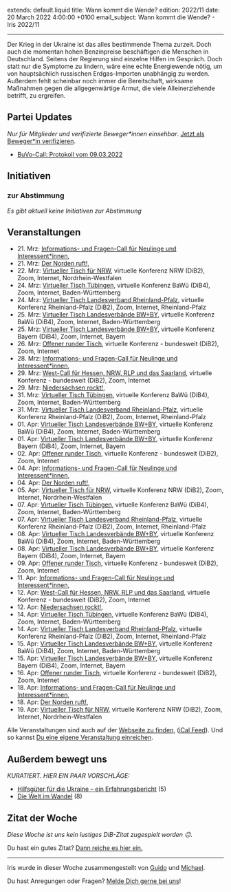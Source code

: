 
extends: default.liquid
title: Wann kommt die Wende?
edition: 2022/11
date: 20 March 2022 4:00:00 +0100
email_subject: Wann kommt die Wende? - Iris 2022/11

---
Der Krieg in der Ukraine ist das alles bestimmende Thema zurzeit. Doch auch die momentan hohen Benzinpreise beschäftigen die Menschen in Deutschland. Seitens der Regierung sind einzelne Hilfen im Gespräch. Doch statt nur die Symptome zu lindern, wäre eine echte Energiewende nötig, um von hauptsächlich russischen Erdgas-Importen unabhängig zu werden. Außerdem fehlt scheinbar noch immer die Bereitschaft, wirksame Maßnahmen gegen die allgegenwärtige Armut, die viele Alleinerziehende betrifft, zu ergreifen.


## Partei Updates

_Nur für Mitglieder und verifizierte Beweger\*innen einsehbar_. [Jetzt als Beweger\*in verifizieren](https://bewegung.jetzt/bewegerin-werden/).

 - [BuVo-Call: Protokoll vom 09.03.2022](https://marktplatz.bewegung.jetzt/t/buvo-call-protokoll-vom-09-03-2022/39399)

## Initiativen

### zur Abstimmung
_Es gibt aktuell keine Initiativen zur Abstimmung_

## Veranstaltungen

 - 21.&nbsp;Mrz: [Informations- und Fragen-Call für Neulinge und Interessent*innen](https://bewegung.jetzt/veranstaltungen/informations-und-fragen-call-fuer-neulinge-und-interessentinnen-2022-03-21/), 
 - 21.&nbsp;Mrz: [Der Norden ruft!](https://bewegung.jetzt/veranstaltungen/der-norden-ruft-2022-03-21/), 
 - 22.&nbsp;Mrz: [Virtueller Tisch für NRW](https://bewegung.jetzt/veranstaltungen/virtueller-tisch-landesverbaende-bwby-2022-03-22/), virtuelle Konferenz NRW (DiB2), Zoom, Internet, Nordrhein-Westfalen
 - 24.&nbsp;Mrz: [Virtueller Tisch Tübingen](https://bewegung.jetzt/veranstaltungen/virtueller-tisch-tuebingen-2022-03-24/), virtuelle Konferenz BaWü (DiB4), Zoom, Internet, Baden-Württemberg
 - 24.&nbsp;Mrz: [Virtueller Tisch Landesverband Rheinland-Pfalz](https://bewegung.jetzt/veranstaltungen/virtueller-tisch-landesverband-rheinland-pfalz-2022-03-24/), virtuelle Konferenz Rheinland-Pfalz (DiB2), Zoom, Internet, Rheinland-Pfalz
 - 25.&nbsp;Mrz: [Virtueller Tisch Landesverbände BW+BY](https://bewegung.jetzt/veranstaltungen/virtueller-tisch-landesverbaende-bwby-3-2022-03-25/), virtuelle Konferenz BaWü (DiB4), Zoom, Internet, Baden-Württemberg
 - 25.&nbsp;Mrz: [Virtueller Tisch Landesverbände BW+BY](https://bewegung.jetzt/veranstaltungen/virtueller-tisch-landesverbaende-bwby-2-2022-03-25/), virtuelle Konferenz Bayern (DiB4), Zoom, Internet, Bayern
 - 26.&nbsp;Mrz: [Offener runder Tisch](https://bewegung.jetzt/veranstaltungen/offener-runder-tisch-2022-03-26/), virtuelle Konferenz - bundesweit (DiB2), Zoom, Internet
 - 28.&nbsp;Mrz: [Informations- und Fragen-Call für Neulinge und Interessent*innen](https://bewegung.jetzt/veranstaltungen/informations-und-fragen-call-fuer-neulinge-und-interessentinnen-2022-03-28/), 
 - 29.&nbsp;Mrz: [West-Call für Hessen, NRW, RLP und das Saarland](https://bewegung.jetzt/veranstaltungen/west-call-fuer-hessen-nrw-rlp-und-das-saarland-2022-03-29/), virtuelle Konferenz - bundesweit (DiB2), Zoom, Internet
 - 29.&nbsp;Mrz: [Niedersachsen rockt!](https://bewegung.jetzt/veranstaltungen/niedersachsen-call-2022-03-29/), 
 - 31.&nbsp;Mrz: [Virtueller Tisch Tübingen](https://bewegung.jetzt/veranstaltungen/virtueller-tisch-tuebingen-2022-03-31/), virtuelle Konferenz BaWü (DiB4), Zoom, Internet, Baden-Württemberg
 - 31.&nbsp;Mrz: [Virtueller Tisch Landesverband Rheinland-Pfalz](https://bewegung.jetzt/veranstaltungen/virtueller-tisch-landesverband-rheinland-pfalz-2022-03-31/), virtuelle Konferenz Rheinland-Pfalz (DiB2), Zoom, Internet, Rheinland-Pfalz
 - 01.&nbsp;Apr: [Virtueller Tisch Landesverbände BW+BY](https://bewegung.jetzt/veranstaltungen/virtueller-tisch-landesverbaende-bwby-3-2022-04-01/), virtuelle Konferenz BaWü (DiB4), Zoom, Internet, Baden-Württemberg
 - 01.&nbsp;Apr: [Virtueller Tisch Landesverbände BW+BY](https://bewegung.jetzt/veranstaltungen/virtueller-tisch-landesverbaende-bwby-2-2022-04-01/), virtuelle Konferenz Bayern (DiB4), Zoom, Internet, Bayern
 - 02.&nbsp;Apr: [Offener runder Tisch](https://bewegung.jetzt/veranstaltungen/offener-runder-tisch-2022-04-02/), virtuelle Konferenz - bundesweit (DiB2), Zoom, Internet
 - 04.&nbsp;Apr: [Informations- und Fragen-Call für Neulinge und Interessent*innen](https://bewegung.jetzt/veranstaltungen/informations-und-fragen-call-fuer-neulinge-und-interessentinnen-2022-04-04/), 
 - 04.&nbsp;Apr: [Der Norden ruft!](https://bewegung.jetzt/veranstaltungen/der-norden-ruft-2022-04-04/), 
 - 05.&nbsp;Apr: [Virtueller Tisch für NRW](https://bewegung.jetzt/veranstaltungen/virtueller-tisch-landesverbaende-bwby-2022-04-05/), virtuelle Konferenz NRW (DiB2), Zoom, Internet, Nordrhein-Westfalen
 - 07.&nbsp;Apr: [Virtueller Tisch Tübingen](https://bewegung.jetzt/veranstaltungen/virtueller-tisch-tuebingen-2022-04-07/), virtuelle Konferenz BaWü (DiB4), Zoom, Internet, Baden-Württemberg
 - 07.&nbsp;Apr: [Virtueller Tisch Landesverband Rheinland-Pfalz](https://bewegung.jetzt/veranstaltungen/virtueller-tisch-landesverband-rheinland-pfalz-2022-04-07/), virtuelle Konferenz Rheinland-Pfalz (DiB2), Zoom, Internet, Rheinland-Pfalz
 - 08.&nbsp;Apr: [Virtueller Tisch Landesverbände BW+BY](https://bewegung.jetzt/veranstaltungen/virtueller-tisch-landesverbaende-bwby-3-2022-04-08/), virtuelle Konferenz BaWü (DiB4), Zoom, Internet, Baden-Württemberg
 - 08.&nbsp;Apr: [Virtueller Tisch Landesverbände BW+BY](https://bewegung.jetzt/veranstaltungen/virtueller-tisch-landesverbaende-bwby-2-2022-04-08/), virtuelle Konferenz Bayern (DiB4), Zoom, Internet, Bayern
 - 09.&nbsp;Apr: [Offener runder Tisch](https://bewegung.jetzt/veranstaltungen/offener-runder-tisch-2022-04-09/), virtuelle Konferenz - bundesweit (DiB2), Zoom, Internet
 - 11.&nbsp;Apr: [Informations- und Fragen-Call für Neulinge und Interessent*innen](https://bewegung.jetzt/veranstaltungen/informations-und-fragen-call-fuer-neulinge-und-interessentinnen-2022-04-11/), 
 - 12.&nbsp;Apr: [West-Call für Hessen, NRW, RLP und das Saarland](https://bewegung.jetzt/veranstaltungen/west-call-fuer-hessen-nrw-rlp-und-das-saarland-2022-04-12/), virtuelle Konferenz - bundesweit (DiB2), Zoom, Internet
 - 12.&nbsp;Apr: [Niedersachsen rockt!](https://bewegung.jetzt/veranstaltungen/niedersachsen-call-2022-04-12/), 
 - 14.&nbsp;Apr: [Virtueller Tisch Tübingen](https://bewegung.jetzt/veranstaltungen/virtueller-tisch-tuebingen-2022-04-14/), virtuelle Konferenz BaWü (DiB4), Zoom, Internet, Baden-Württemberg
 - 14.&nbsp;Apr: [Virtueller Tisch Landesverband Rheinland-Pfalz](https://bewegung.jetzt/veranstaltungen/virtueller-tisch-landesverband-rheinland-pfalz-2022-04-14/), virtuelle Konferenz Rheinland-Pfalz (DiB2), Zoom, Internet, Rheinland-Pfalz
 - 15.&nbsp;Apr: [Virtueller Tisch Landesverbände BW+BY](https://bewegung.jetzt/veranstaltungen/virtueller-tisch-landesverbaende-bwby-3-2022-04-15/), virtuelle Konferenz BaWü (DiB4), Zoom, Internet, Baden-Württemberg
 - 15.&nbsp;Apr: [Virtueller Tisch Landesverbände BW+BY](https://bewegung.jetzt/veranstaltungen/virtueller-tisch-landesverbaende-bwby-2-2022-04-15/), virtuelle Konferenz Bayern (DiB4), Zoom, Internet, Bayern
 - 16.&nbsp;Apr: [Offener runder Tisch](https://bewegung.jetzt/veranstaltungen/offener-runder-tisch-2022-04-16/), virtuelle Konferenz - bundesweit (DiB2), Zoom, Internet
 - 18.&nbsp;Apr: [Informations- und Fragen-Call für Neulinge und Interessent*innen](https://bewegung.jetzt/veranstaltungen/informations-und-fragen-call-fuer-neulinge-und-interessentinnen-2022-04-18/), 
 - 18.&nbsp;Apr: [Der Norden ruft!](https://bewegung.jetzt/veranstaltungen/der-norden-ruft-2022-04-18/), 
 - 19.&nbsp;Apr: [Virtueller Tisch für NRW](https://bewegung.jetzt/veranstaltungen/virtueller-tisch-landesverbaende-bwby-2022-04-19/), virtuelle Konferenz NRW (DiB2), Zoom, Internet, Nordrhein-Westfalen

Alle Veranstaltungen sind auch auf der [Webseite zu finden](https://bewegung.jetzt/veranstaltungen/), ([iCal Feed](https://bewegung.jetzt/?ical=1)). Und so kannst [Du eine eigene Veranstaltung einreichen](https://marktplatz.bewegung.jetzt/t/eine-veranstaltung-auf-der-webseite-einreichen/21379).


## Außerdem bewegt uns

_KURATIERT. HIER EIN PAAR VORSCHLÄGE:_
 - [Hilfsgüter für die Ukraine – ein Erfahrungsbericht](https://marktplatz.bewegung.jetzt/t/hilfsgueter-fuer-die-ukraine-ein-erfahrungsbericht/39404) (5)
 - [Die Welt im Wandel](https://marktplatz.bewegung.jetzt/t/die-welt-im-wandel/39403) (8)


## Zitat der Woche
_Diese Woche ist uns kein lustiges DiB-Zitat zugespielt worden ☹._

Du hast ein gutes Zitat? [Dann reiche es hier ein.](https://marktplatz.bewegung.jetzt/t/fortsetzung-lustige-dib-zitate/24431)


---

Iris wurde in dieser Woche zusammengestellt von [Guido](https://marktplatz.bewegung.jetzt/u/Guido/) und [Michael](https://marktplatz.bewegung.jetzt/u/MichaelVoss/).

Du hast Anregungen oder Fragen? [Melde Dich gerne bei uns](https://marktplatz.bewegung.jetzt/t/neu-iris-die-woechtliche-zusammenfasssung-zum-sonntagsbrunch/10990)!

